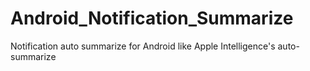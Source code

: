 # Android_Notification_Summarize
Notification auto summarize for Android like Apple Intelligence's auto-summarize
